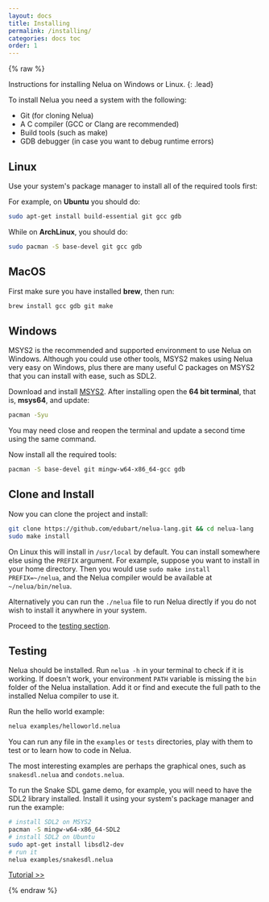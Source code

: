 ```yaml
---
layout: docs
title: Installing
permalink: /installing/
categories: docs toc
order: 1
---
```


{% raw %}

Instructions for installing Nelua on Windows or Linux.
{: .lead}

To install Nelua you need a system with the following:

* Git (for cloning Nelua)
* A C compiler (GCC or Clang are recommended)
* Build tools (such as make)
* GDB debugger (in case you want to debug runtime errors)

## Linux

Use your system's package manager to install all of the required tools first:

For example, on **Ubuntu** you should do:

```bash
sudo apt-get install build-essential git gcc gdb
```

While on **ArchLinux**, you should do:

```bash
sudo pacman -S base-devel git gcc gdb
```

## MacOS

First make sure you have installed **brew**, then run:

```bash
brew install gcc gdb git make
```

## Windows

MSYS2 is the recommended and supported environment to use Nelua on Windows.
Although you could use other tools, MSYS2 makes using Nelua very easy on Windows,
plus there are many useful C packages on MSYS2 that you can install with ease, such as
SDL2.

Download and install [MSYS2](https://www.msys2.org/).
After installing open the **64 bit terminal**, that is,
**msys64**, and update:

```bash
pacman -Syu
```

You may need close and reopen the terminal and update a second time using the same command.

Now install all the required tools:

```bash
pacman -S base-devel git mingw-w64-x86_64-gcc gdb
```

## Clone and Install

Now you can clone the project and install:

```bash
git clone https://github.com/edubart/nelua-lang.git && cd nelua-lang
sudo make install
```

On Linux this will install in `/usr/local` by default.
You can install somewhere else using the `PREFIX` argument.
For example, suppose you want to install in your home directory.
Then you would use `sudo make install PREFIX=~/nelua`,
and the Nelua compiler would be available at `~/nelua/bin/nelua`.

Alternatively you can run the `./nelua` file to run Nelua directly if you do not wish to install it anywhere in your system.

Proceed to the [testing section](#testing).

## Testing

Nelua should be installed. Run `nelua -h` in your terminal to check if it is working.
If doesn't work, your environment `PATH` variable is missing the `bin` folder of the Nelua installation.
Add it or find and execute the full path to the installed Nelua compiler to use it.

Run the hello world example:

```bash
nelua examples/helloworld.nelua
```

You can run any file in the `examples` or `tests` directories,
play with them to test or to learn how to code in Nelua.

The most interesting examples are perhaps the graphical ones,
such as `snakesdl.nelua` and `condots.nelua`.

To run the Snake SDL game demo, for example, you will need to have the SDL2 library installed.
Install it using your system's package manager and run the example:

```bash
# install SDL2 on MSYS2
pacman -S mingw-w64-x86_64-SDL2
# install SDL2 on Ubuntu
sudo apt-get install libsdl2-dev
# run it
nelua examples/snakesdl.nelua
```

<a href="/tutorial/" class="btn btn-outline-primary btn-lg float-right">Tutorial >></a>

{% endraw %}
